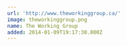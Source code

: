 ```yaml
---
url: 'http://www.theworkinggroup.ca/'
image: theworkinggroup.png
name: The Working Group
added: 2014-01-09T19:17:30.000Z
---
```

